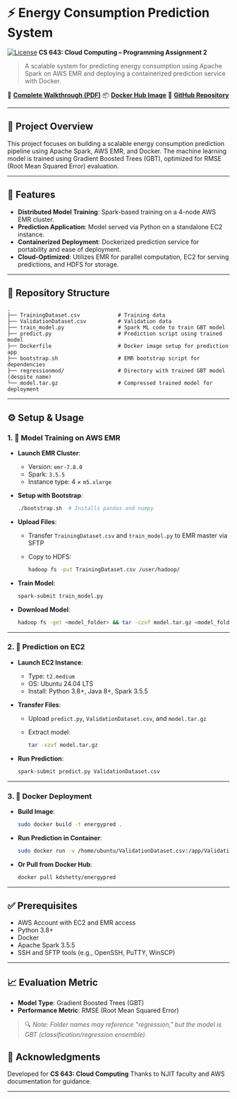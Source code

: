 

# ⚡ Energy Consumption Prediction System

[![License](https://img.shields.io/badge/license-MIT-blue.svg)](https://opensource.org/licenses/MIT)
**CS 643: Cloud Computing – Programming Assignment 2**

> A scalable system for predicting energy consumption using Apache Spark on AWS EMR and deploying a containerized prediction service with Docker.

📄 [**Complete Walkthrough (PDF)**](https://github.com/KDShetty11/Energy-Consumption-Prediction-System-in-AWS-Cloud/blob/main/ks2378_Walkthrough_EnergyConsumptionPrediction.pdf)
📦 [**Docker Hub Image**](https://hub.docker.com/repository/docker/kdshetty/energypred)
📁 [**GitHub Repository**](https://github.com/KDShetty11/Energy-Consumption-Prediction-System-in-AWS-Cloud)

---

## 🧠 Project Overview

This project focuses on building a scalable energy consumption prediction pipeline using Apache Spark, AWS EMR, and Docker. The machine learning model is trained using Gradient Boosted Trees (GBT), optimized for RMSE (Root Mean Squared Error) evaluation.

---

## 🚀 Features

* **Distributed Model Training**: Spark-based training on a 4-node AWS EMR cluster.
* **Prediction Application**: Model served via Python on a standalone EC2 instance.
* **Containerized Deployment**: Dockerized prediction service for portability and ease of deployment.
* **Cloud-Optimized**: Utilizes EMR for parallel computation, EC2 for serving predictions, and HDFS for storage.

---

## 📁 Repository Structure

```
.
├── TrainingDataset.csv            # Training data
├── ValidationDataset.csv          # Validation data
├── train_model.py                 # Spark ML code to train GBT model
├── predict.py                     # Prediction script using trained model
├── Dockerfile                     # Docker image setup for prediction app
├── bootstrap.sh                   # EMR bootstrap script for dependencies
├── regressionmod/                 # Directory with trained GBT model (despite name)
└── model.tar.gz                   # Compressed trained model for deployment
```

---

## ⚙️ Setup & Usage

### 1. 🧪 Model Training on AWS EMR

* **Launch EMR Cluster**:

  * Version: `emr-7.8.0`
  * Spark: `3.5.5`
  * Instance type: 4 × `m5.xlarge`

* **Setup with Bootstrap**:

  ```bash
  ./bootstrap.sh  # Installs pandas and numpy
  ```

* **Upload Files**:

  * Transfer `TrainingDataset.csv` and `train_model.py` to EMR master via SFTP
  * Copy to HDFS:

    ```bash
    hadoop fs -put TrainingDataset.csv /user/hadoop/
    ```

* **Train Model**:

  ```bash
  spark-submit train_model.py
  ```

* **Download Model**:

  ```bash
  hadoop fs -get <model_folder> && tar -czvf model.tar.gz <model_folder>
  ```

---

### 2. 🔮 Prediction on EC2

* **Launch EC2 Instance**:

  * Type: `t2.medium`
  * OS: Ubuntu 24.04 LTS
  * Install: Python 3.8+, Java 8+, Spark 3.5.5

* **Transfer Files**:

  * Upload `predict.py`, `ValidationDataset.csv`, and `model.tar.gz`
  * Extract model:

    ```bash
    tar -xzvf model.tar.gz
    ```

* **Run Prediction**:

  ```bash
  spark-submit predict.py ValidationDataset.csv
  ```

---

### 3. 🐳 Docker Deployment

* **Build Image**:

  ```bash
  sudo docker build -t energypred .
  ```

* **Run Prediction in Container**:

  ```bash
  sudo docker run -v /home/ubuntu/ValidationDataset.csv:/app/ValidationDataset.csv energypred /app/ValidationDataset.csv
  ```

* **Or Pull from Docker Hub**:

  ```bash
  docker pull kdshetty/energypred
  ```

---

## ✅ Prerequisites

* AWS Account with EC2 and EMR access
* Python 3.8+
* Docker
* Apache Spark 3.5.5
* SSH and SFTP tools (e.g., OpenSSH, PuTTY, WinSCP)

---

## 📈 Evaluation Metric

* **Model Type**: Gradient Boosted Trees (GBT)
* **Performance Metric**: RMSE (Root Mean Squared Error)

> 🔍 *Note: Folder names may reference "regression," but the model is GBT (classification/regression ensemble).*



## 🙏 Acknowledgments

Developed for **CS 643: Cloud Computing**
Thanks to NJIT faculty and AWS documentation for guidance.

---

